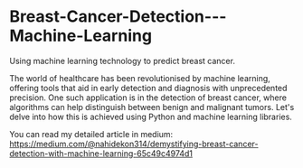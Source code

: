 # Breast-Cancer-Detection---Machine-Learning
Using machine learning technology to predict breast cancer. 

The world of healthcare has been revolutionised by machine learning, offering tools that aid in early detection and diagnosis with unprecedented precision. One such application is in the detection of breast cancer, where algorithms can help distinguish between benign and malignant tumors. Let's delve into how this is achieved using Python and machine learning libraries.

You can read my detailed article in medium: https://medium.com/@nahidekon314/demystifying-breast-cancer-detection-with-machine-learning-65c49c4974d1

